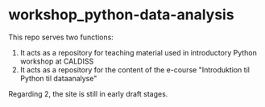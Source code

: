 # workshop_python-data-analysis

This repo serves two functions:
1. It acts as a repository for teaching material used in introductory Python workshop at CALDISS
2. It acts as a repository for the content of the e-course "Introduktion til Python til dataanalyse"

Regarding 2, the site is still in early draft stages.
